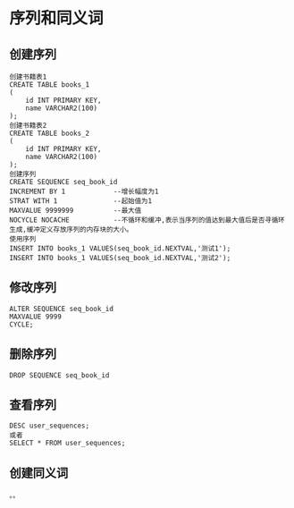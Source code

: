 # 序列和同义词

## 创建序列

    创建书籍表1
    CREATE TABLE books_1
    (
        id INT PRIMARY KEY,
        name VARCHAR2(100)
    );
    创建书籍表2
    CREATE TABLE books_2
    (
        id INT PRIMARY KEY,
        name VARCHAR2(100)
    );
    创建序列
    CREATE SEQUENCE seq_book_id
    INCREMENT BY 1            --增长幅度为1
    STRAT WITH 1              --起始值为1
    MAXVALUE 9999999          --最大值
    NOCYCLE NOCACHE           --不循环和缓冲,表示当序列的值达到最大值后是否寻循环生成,缓冲定义存放序列的内存块的大小。
    使用序列
    INSERT INTO books_1 VALUES(seq_book_id.NEXTVAL,'测试1');
    INSERT INTO books_1 VALUES(seq_book_id.NEXTVAL,'测试2');

## 修改序列

    ALTER SEQUENCE seq_book_id
    MAXVALUE 9999
    CYCLE;

## 删除序列

    DROP SEQUENCE seq_book_id

## 查看序列

    DESC user_sequences;
    或者
    SELECT * FROM user_sequences;

## 创建同义词

    。。
